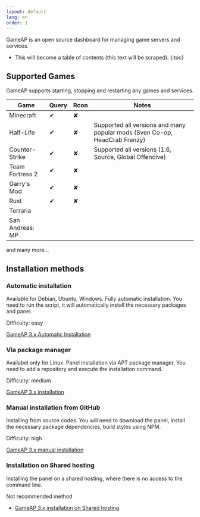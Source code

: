 ```yaml
---
layout: default
lang: en
order: 1
---
```


GameAP is an open source dashboard for managing game servers and services.

* This will become a table of contents (this text will be scraped).
{:toc}

## Supported Games

GameAP supports starting, stopping and restarting any games and services.

| Game | Query | Rcon | Notes |
| ------ | ------- | ------ | ------- |
| Minecraft | ✔ | ✘ |
| Half-Life| ✔ | ✘ | Supported all versions and many popular mods (Sven Co-op, HeadCrab Frenzy) |
| Counter-Strike | ✔ | ✘ | Supported all versions (1.6, Source, Global Offencive) |
| Team Fortress 2 | ✔ | ✘ |
| Garry's Mod | ✔ | ✘ |
| Rust | ✔ | ✘ |
| Terraria | | 
| San Andreas: MP | |

and many more... 

## Installation methods

### Automatic installation

Available for Debian, Ubuntu, Windows.
Fully automatic installation. You need to run the script, it will automatically install the necessary packages and panel.

Difficulty: easy

[GameAP 3.x Automatic Installation](/en/auto_install.html)

### Via package manager

Availabel only for Linux. Panel installation via APT package manager.
You need to add a repository and execute the installation command.

Difficulty: medium

[GameAP 3.x installation](/en/install.html)

### Manual installation from GitHub

Installing from source codes. You will need to download the panel,
install the necessary package dependencies, build styles using NPM.

Difficulty: high

[GameAP 3.x manual installation](/ru/manual_install.html)

### Installation on Shared hosting

Installing the panel on a shared hosting, where there is no access to the command line.

Not recommended method

* [GameAP 3.x installation on Shared hosting](/ru/shared_install.html)